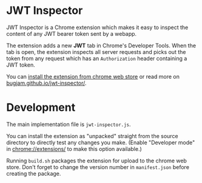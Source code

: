 # JWT Inspector

JWT Inspector is a Chrome extension which makes it easy to inspect the content of
any JWT bearer token sent by a webapp.

The extension adds a new **JWT** tab in Chrome's Developer Tools.
When the tab is open, the extension inspects all server requests and picks out
the token from any request which has an `Authorization` header containing a JWT
token.

You can [install the extension from chrome web store](https://chrome.google.com/webstore/detail/jwt-inspector/jgjihoodklabhdoeffdjofnknfijolgk)
or read more on [bugjam.github.io/jwt-inspector/](https://bugjam.github.io/jwt-inspector/).

# Development

The main implementation file is `jwt-inspector.js`.

You can install the extension as "unpacked" straight from the source directory to
directly test any changes you make. (Enable "Developer mode" in
[chrome://extensions/](chrome://extensions/)
to make this option available.)

Running `build.sh` packages the extension for upload to the chrome web store.
Don't forget to change the version number in `manifest.json` before creating the package.
